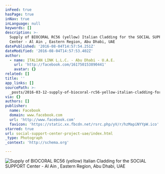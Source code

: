 ```yaml
---
inFeed: true
hasPage: true
inNav: true
inLanguage: null
keywords: []
description: >-
  Supply of BIOCORAL RC56 (yellow) Italian Cladding for the SOCIAL SUPPORT
  Center - Al Ain , Eastern Region, Abu Dhabi, UAE
datePublished: '2016-08-04T14:57:54.251Z'
dateModified: '2016-08-04T14:57:53.402Z'
author:
  - name: ITALIAN LINK L.L.C. - Abu Dhabi - U.A.E.
    url: 'http://facebook.com/161750153890441'
    avatar: {}
related: []
title: ''
app_links: []
sourcePath: >-
  _posts/2016-03-12-supply-of-biocoral-rc56-yellow-italian-cladding-for-the-so.md
via: {}
authors: []
publisher:
  name: Facebook
  domain: www.facebook.com
  url: 'http://www.facebook.com'
  favicon: 'https://static.xx.fbcdn.net/rsrc.php/yV/r/hzMapiNYYpW.ico'
starred: true
url: social-support-center-project-uae/index.html
_type: Photograph
_context: 'http://schema.org'

---
```

![Supply of BIOCORAL RC56 &lpar;yellow&rpar; Italian Cladding for the SOCIAL SUPPORT Center - Al Ain &comma; Eastern Region&comma; Abu Dhabi&comma; UAE](https://scontent.xx.fbcdn.net/hphotos-xap1/t31.0-8/s720x720/1072620_539654326100020_1033140150_o.jpg)